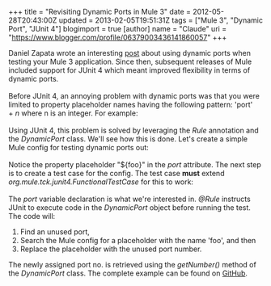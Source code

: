 +++
title = "Revisiting Dynamic Ports in Mule 3"
date = 2012-05-28T20:43:00Z
updated = 2013-02-05T19:51:31Z
tags = ["Mule 3", "Dynamic Port", "JUnit 4"]
blogimport = true
[author]
	name = "Claude"
	uri = "https://www.blogger.com/profile/06379003436141860057"
+++

Daniel Zapata wrote an interesting&nbsp;<a href="https://blogs.mulesoft.com/dev/mule-dev/dynamic-port-testing-in-mule-3/" target="_blank">post</a> about using dynamic ports when testing your Mule 3 application. Since then, subsequent releases of Mule included support for JUnit 4 which meant improved flexibility in terms of dynamic ports.<br /><br />Before JUnit 4, an annoying problem with dynamic ports was that you were limited to property placeholder names having the following pattern: 'port' +&nbsp;<i>n</i> where n is an integer. For example:<br /><br /><script src="https://gist.github.com/claudemamo/2820059.js?file=mule-config.xml"></script>Using JUnit 4, this problem is solved by leveraging the <i>Rule</i> annotation and the <i>DynamicPort</i> class. We'll see how this is done. Let's create a simple Mule config for testing dynamic ports out:<br /><br /><script src="https://gist.github.com/claudemamo/2820059.js?file=dynamic-port-junit4-functional-test-config.xml"></script>Notice the property placeholder "${foo}" in the <i>port</i> attribute. The next step is to create a test case for the config. The test case <b>must</b> extend <i>org.mule.tck.junit4.FunctionalTestCase</i> for this to work:<br /><br /><script src="https://gist.github.com/claudemamo/2820059.js?file=DynamicPortJunit4TestCase.java"></script>The <i>port</i> variable declaration is what we're interested in. <i>@Rule</i> instructs JUnit to execute code in the&nbsp;<i>DynamicPort</i>&nbsp;object before running the test. The code will:<br /><ol><li>Find an unused port,</li><li>Search the Mule config for a placeholder with the name 'foo', and then</li><li>Replace the placeholder with the unused port number.</li></ol><div>The newly assigned port no. is retrieved using the <i>getNumber()</i> method of the <i>DynamicPort</i> class. The complete example can be found on <a href="https://github.com/claudemamo/dynamic-port-junit4" target="_blank">GitHub</a>.</div>
